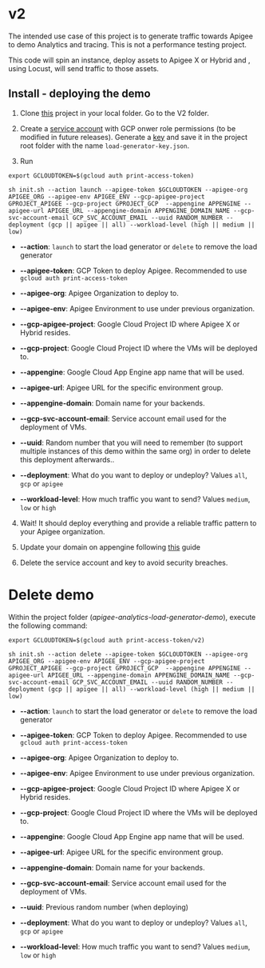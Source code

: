 # v2

The intended use case of this project is to generate traffic towards Apigee to demo Analytics and tracing. This is not a performance testing project.

This code will spin an instance, deploy assets to Apigee X or Hybrid and , using Locust, will send traffic to those assets.


## Install - deploying the demo

1. Clone [this](https://github.com/igalonso/apigee-analytics-load-generator-demo) project in your local folder. Go to the V2 folder.

2. Create a [service account](https://cloud.google.com/iam/docs/creating-managing-service-accounts) with GCP onwer role permissions (to be modified in future releases). Generate a [key](https://cloud.google.com/iam/docs/creating-managing-service-account-keys) and save it in the project root folder with the name ```load-generator-key.json```.
3. Run 
```
export GCLOUDTOKEN=$(gcloud auth print-access-token)

sh init.sh --action launch --apigee-token $GCLOUDTOKEN --apigee-org APIGEE_ORG --apigee-env APIGEE_ENV --gcp-apigee-project GPROJECT_APIGEE --gcp-project GPROJECT_GCP  --appengine APPENGINE --apigee-url APIGEE_URL --appengine-domain APPENGINE_DOMAIN_NAME --gcp-svc-account-email GCP_SVC_ACCOUNT_EMAIL --uuid RANDOM_NUMBER --deployment (gcp || apigee || all) --workload-level (high || medium || low)
```

* **--action**: ```launch``` to start the load generator or ```delete``` to remove the load generator

* **--apigee-token**: GCP Token to deploy Apigee. Recommended to use ```gcloud auth print-access-token```

* **--apigee-org**: Apigee Organization to deploy to.

* **--apigee-env**: Apigee Environment to use under previous organization.

* **--gcp-apigee-project**: Google Cloud Project ID where Apigee X or Hybrid resides.

* **--gcp-project**: Google Cloud Project ID where the VMs will be deployed to.

* **--appengine**: Google Cloud App Engine app name that will be used.

* **--apigee-url**: Apigee URL for the specific environment group.

* **--appengine-domain**: Domain name for your backends.

* **--gcp-svc-account-email**: Service account email used for the deployment of VMs.

* **--uuid**: Random number that you will need to remember (to support multiple instances of this demo within the same org) in order to delete this deployment afterwards..

* **--deployment**: What do you want to deploy or undeploy? Values ```all```, ```gcp``` or ```apigee```

* **--workload-level**: How much traffic you want to send? Values ```medium```, ```low``` or ```high```

4. Wait! It should deploy everything and provide a reliable traffic pattern to your Apigee organization.

5. Update your domain on appengine following [this](https://cloud.google.com/appengine/docs/standard/python/mapping-custom-domains) guide

6. Delete the service account and key to avoid security breaches.

# Delete demo

Within the project folder (*apigee-analytics-load-generator-demo*), execute the following command:

```
export GCLOUDTOKEN=$(gcloud auth print-access-token/v2)

sh init.sh --action delete --apigee-token $GCLOUDTOKEN --apigee-org APIGEE_ORG --apigee-env APIGEE_ENV --gcp-apigee-project GPROJECT_APIGEE --gcp-project GPROJECT_GCP  --appengine APPENGINE --apigee-url APIGEE_URL --appengine-domain APPENGINE_DOMAIN_NAME --gcp-svc-account-email GCP_SVC_ACCOUNT_EMAIL --uuid RANDOM_NUMBER --deployment (gcp || apigee || all) --workload-level (high || medium || low)
```

* **--action**: ```launch``` to start the load generator or ```delete``` to remove the load generator

* **--apigee-token**: GCP Token to deploy Apigee. Recommended to use ```gcloud auth print-access-token```

* **--apigee-org**: Apigee Organization to deploy to.

* **--apigee-env**: Apigee Environment to use under previous organization.

* **--gcp-apigee-project**: Google Cloud Project ID where Apigee X or Hybrid resides.

* **--gcp-project**: Google Cloud Project ID where the VMs will be deployed to.

* **--appengine**: Google Cloud App Engine app name that will be used.

* **--apigee-url**: Apigee URL for the specific environment group.

* **--appengine-domain**: Domain name for your backends.

* **--gcp-svc-account-email**: Service account email used for the deployment of VMs.

* **--uuid**: Previous random number (when deploying)

* **--deployment**: What do you want to deploy or undeploy? Values ```all```, ```gcp``` or ```apigee```

* **--workload-level**: How much traffic you want to send? Values ```medium```, ```low``` or ```high```
